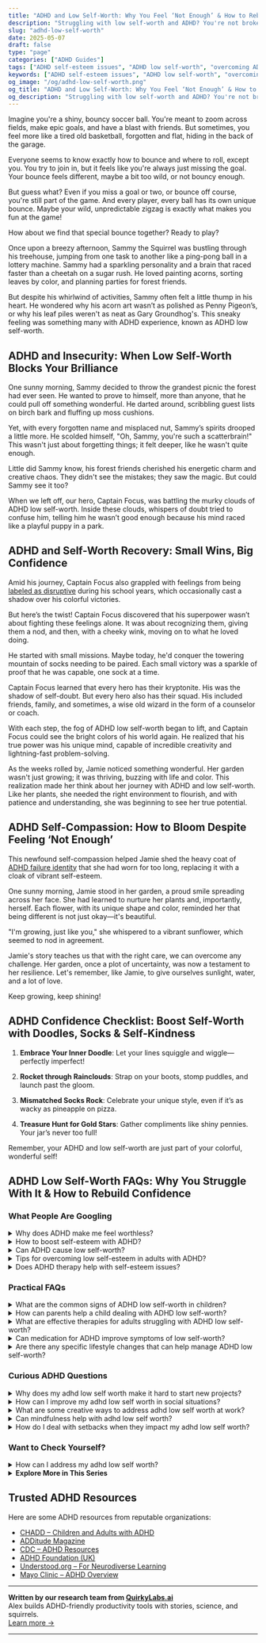 ```yaml
---
title: "ADHD and Low Self-Worth: Why You Feel ‘Not Enough’ & How to Rebuild Confidence"
description: "Struggling with low self-worth and ADHD? You're not broken. Discover where the self-doubt comes from and how to reconnect with your value and spark."
slug: "adhd-low-self-worth"
date: 2025-05-07
draft: false
type: "page"
categories: ["ADHD Guides"]
tags: ["ADHD self-esteem issues", "ADHD low self-worth", "overcoming ADHD insecurities", "ADHD emotional resilience", "adult ADHD support", "ADHD validation techniques", "rebuilding ADHD confidence"]
keywords: ["ADHD self-esteem issues", "ADHD low self-worth", "overcoming ADHD insecurities", "ADHD emotional resilience", "adult ADHD support", "ADHD validation techniques", "rebuilding ADHD confidence"]
og_image: "/og/adhd-low-self-worth.png"
og_title: "ADHD and Low Self-Worth: Why You Feel ‘Not Enough’ & How to Rebuild Confidence"
og_description: "Struggling with low self-worth and ADHD? You're not broken. Discover where the self-doubt comes from and how to reconnect with your value and spark."
---
```


Imagine you're a shiny, bouncy soccer ball. You're meant to zoom across fields, make epic goals, and have a blast with friends. But sometimes, you feel more like a tired old basketball, forgotten and flat, hiding in the back of the garage.

Everyone seems to know exactly how to bounce and where to roll, except you. You try to join in, but it feels like you're always just missing the goal. Your bounce feels different, maybe a bit too wild, or not bouncy enough.

But guess what? Even if you miss a goal or two, or bounce off course, you're still part of the game. And every player, every ball has its own unique bounce. Maybe your wild, unpredictable zigzag is exactly what makes you fun at the game!

How about we find that special bounce together? Ready to play?

Once upon a breezy afternoon, Sammy the Squirrel was bustling through his treehouse, jumping from one task to another like a ping-pong ball in a lottery machine. Sammy had a sparkling personality and a brain that raced faster than a cheetah on a sugar rush. He loved painting acorns, sorting leaves by color, and planning parties for forest friends.

But despite his whirlwind of activities, Sammy often felt a little thump in his heart. He wondered why his acorn art wasn’t as polished as Penny Pigeon’s, or why his leaf piles weren't as neat as Gary Groundhog's. This sneaky feeling was something many with ADHD experience, known as ADHD low self-worth.

## ADHD and Insecurity: When Low Self-Worth Blocks Your Brilliance

One sunny morning, Sammy decided to throw the grandest picnic the forest had ever seen. He wanted to prove to himself, more than anyone, that he could pull off something wonderful. He darted around, scribbling guest lists on birch bark and fluffing up moss cushions.

Yet, with every forgotten name and misplaced nut, Sammy’s spirits drooped a little more. He scolded himself, "Oh, Sammy, you're such a scatterbrain!" This wasn't just about forgetting things; it felt deeper, like he wasn't quite enough.

Little did Sammy know, his forest friends cherished his energetic charm and creative chaos. They didn't see the mistakes; they saw the magic. But could Sammy see it too?

When we left off, our hero, Captain Focus, was battling the murky clouds of ADHD low self-worth. Inside these clouds, whispers of doubt tried to confuse him, telling him he wasn’t good enough because his mind raced like a playful puppy in a park.

## ADHD and Self-Worth Recovery: Small Wins, Big Confidence

Amid his journey, Captain Focus also grappled with feelings from being [labeled as disruptive](/pages/adhd-labeled-as-disruptive/) during his school years, which occasionally cast a shadow over his colorful victories.

But here’s the twist! Captain Focus discovered that his superpower wasn’t about fighting these feelings alone. It was about recognizing them, giving them a nod, and then, with a cheeky wink, moving on to what he loved doing.

He started with small missions. Maybe today, he'd conquer the towering mountain of socks needing to be paired. Each small victory was a sparkle of proof that he was capable, one sock at a time.

Captain Focus learned that every hero has their kryptonite. His was the shadow of self-doubt. But every hero also has their squad. His included friends, family, and sometimes, a wise old wizard in the form of a counselor or coach.

With each step, the fog of ADHD low self-worth began to lift, and Captain Focus could see the bright colors of his world again. He realized that his true power was his unique mind, capable of incredible creativity and lightning-fast problem-solving.

As the weeks rolled by, Jamie noticed something wonderful. Her garden wasn't just growing; it was thriving, buzzing with life and color. This realization made her think about her journey with ADHD and low self-worth. Like her plants, she needed the right environment to flourish, and with patience and understanding, she was beginning to see her true potential.

## ADHD Self-Compassion: How to Bloom Despite Feeling ‘Not Enough’

This newfound self-compassion helped Jamie shed the heavy coat of [ADHD failure identity](/pages/adhd-failure-identity/) that she had worn for too long, replacing it with a cloak of vibrant self-esteem.

One sunny morning, Jamie stood in her garden, a proud smile spreading across her face. She had learned to nurture her plants and, importantly, herself. Each flower, with its unique shape and color, reminded her that being different is not just okay—it's beautiful.

"I'm growing, just like you," she whispered to a vibrant sunflower, which seemed to nod in agreement.

Jamie's story teaches us that with the right care, we can overcome any challenge. Her garden, once a plot of uncertainty, was now a testament to her resilience. Let's remember, like Jamie, to give ourselves sunlight, water, and a lot of love.

Keep growing, keep shining!

## ADHD Confidence Checklist: Boost Self-Worth with Doodles, Socks & Self-Kindness

1. **Embrace Your Inner Doodle**: Let your lines squiggle and wiggle—perfectly imperfect!

2. **Rocket through Rainclouds**: Strap on your boots, stomp puddles, and launch past the gloom.

3. **Mismatched Socks Rock**: Celebrate your unique style, even if it’s as wacky as pineapple on pizza.

4. **Treasure Hunt for Gold Stars**: Gather compliments like shiny pennies. Your jar’s never too full!

Remember, your ADHD and low self-worth are just part of your colorful, wonderful self!

## ADHD Low Self-Worth FAQs: Why You Struggle With It & How to Rebuild Confidence

### What People Are Googling

<details><summary>Why does ADHD make me feel worthless?</summary><p>First off, it's really important to know that feeling this way sometimes, especially when dealing with ADHD, is more common than you might think. ADHD can make routine tasks or social interactions more challenging, and when things don't go as planned, it’s easy to start feeling down or question your self-worth. Remember, your value isn't tied to how much you accomplish or how smoothly your day goes. It's really about embracing your unique perspective and qualities. Let's focus on your strengths and find strategies that work for you, so you can see just how capable you truly are.</p></details>
<details><summary>How to boost self-esteem with ADHD?</summary><p>Boosting self-esteem when you have ADHD can be a wonderfully nurturing process. Start by recognizing and celebrating your unique strengths—perhaps you're incredibly creative, a quick thinker, or exceptionally empathetic. Set up small, achievable goals daily or weekly, which not only progresses you towards larger aspirations but also provides a regular dose of accomplishment and positivity. Remember, each small success is a stepping stone towards feeling more confident and valued in your own skin. Embrace your journey with kindness and remember to cheer for yourself every step of the way!</p></details>
<details><summary>Can ADHD cause low self-worth?</summary><p>Absolutely, and you're not alone in feeling this way. Many individuals with ADHD struggle with feelings of low self-worth, often because of past difficulties in academic, work, or social settings. It's important to remember that these feelings do not define your true capabilities or worth. Recognizing your strengths and understanding that your challenges are just one part of you can help build a more compassionate self-view. Let's work together to discover your unique strengths and develop strategies that enhance your confidence!</p></details>
<details><summary>Tips for overcoming low self-esteem in adults with ADHD?</summary><p>Absolutely, overcoming low self-esteem can truly make a world of difference! A great starting point is to celebrate your small wins daily. It might seem simple, but acknowledging even the tiny successes helps shift your focus from what’s going wrong to what’s going right. Connecting with supportive communities, whether online or in-person, who understand the unique challenges of ADHD can also be incredibly affirming. And lastly, consider working with a coach or therapist who specializes in ADHD to help uncover and nurture your strengths, this can be a game-changer in how you see yourself and your abilities!</p></details>
<details><summary>Does ADHD therapy help with self-esteem issues?</summary><p>Absolutely, ADHD therapy can be really beneficial for boosting self-esteem! When working with a therapist, you can explore strategies tailored to manage ADHD symptoms, which often play a big part in feelings of self-doubt or frustration. Additionally, therapy provides a safe space to talk about your challenges and victories, helping you recognize your strengths and progress. Over time, this supportive environment can truly help you build a more positive view of yourself and enhance your confidence.</p></details>



### Practical FAQs

<details><summary>What are the common signs of ADHD low self-worth in children?</summary><p>Absolutely, recognizing signs of low self-worth in children with ADHD is a really insightful and caring concern. Often, these kiddos might express feelings of frustration or talk about feeling different from others, which can impact their self-esteem. You might notice them frequently avoiding challenges or giving up easily, perhaps because they're worried about failing or making mistakes. It's also common for them to be overly critical of themselves, focusing a lot on their struggles instead of celebrating their strengths and successes. It’s so important to offer them lots of encouragement and remind them of their unique abilities and achievements.</p></details>
<details><summary>How can parents help a child dealing with ADHD low self-worth?</summary><p>Absolutely, supporting a child with ADHD who is experiencing low self-worth can be approached with lots of warmth and encouragement. A great start is to celebrate the child’s strengths and passions, no matter how big or small they might seem. This helps to build their confidence and showcases their unique abilities. Additionally, setting achievable goals and providing consistent, positive feedback can really boost their sense of accomplishment. Remember, your understanding and patient support can make a huge difference in their journey towards self-acceptance and confidence.</p></details>
<details><summary>What are effective therapies for adults struggling with ADHD low self-worth?</summary><p>Navigating low self-worth with ADHD can feel daunting, but you're not alone, and there are effective therapies that can help you build confidence. Cognitive Behavioral Therapy (CBT) is particularly great, as it helps you challenge and reframe negative thought patterns about yourself, focusing on more balanced and positive thinking. Coaching tailored to ADHD can also be incredibly beneficial, providing you with practical strategies to manage everyday challenges while reinforcing your strengths. Remember, exploring these options with a therapist or coach who understands ADHD can make all the difference in bolstering your self-esteem and journey towards self-acceptance.</p></details>
<details><summary>Can medication for ADHD improve symptoms of low self-worth?</summary><p>Absolutely, and that's a great question! Medication for ADHD can indeed help improve symptoms of low self-worth in some individuals. By enhancing focus and reducing impulsivity and other ADHD symptoms, medication may help you accomplish tasks more effectively, which can boost your confidence and self-esteem. Plus, feeling more in control and less overwhelmed can make a big difference in how you view yourself. Always remember, though, that medication is just one part of a holistic approach to feeling better about yourself!</p></details>
<details><summary>Are there any specific lifestyle changes that can help manage ADHD low self-worth?</summary><p>Absolutely, making some gentle lifestyle adjustments can really help boost your self-worth when you're managing ADHD. Prioritizing good sleep, for instance, can significantly impact your mood and energy levels, making you feel more equipped to handle daily challenges. Incorporating a bit of exercise into your routine can also be a wonderful way to enhance your self-esteem, as physical activity releases endorphins that make you feel better about yourself. Lastly, carving out time for activities that you enjoy or are good at can reinforce a positive self-image and remind you of your strengths and capabilities. Remember, it's all about taking small, manageable steps that add up to big changes in how you feel about yourself.</p></details>



### Curious ADHD Questions

<details><summary>Why does my adhd low self worth make it hard to start new projects?</summary><p>Absolutely, it's really common to feel that way, and you're not alone. Having ADHD can sometimes make us feel overwhelmed by new projects because our past struggles might linger in our minds, making us doubt our capabilities. This low self-worth can act like a big, invisible barrier. A gentle first step is to acknowledge your feelings without judgment and remind yourself of your unique strengths. Taking small, manageable steps can help build confidence and make starting new projects less daunting. Remember, every step forward is a victory!</p></details>
<details><summary>How can I improve my adhd low self worth in social situations?</summary><p>It's totally normal to feel a bit wobbly about your self-worth in social settings, especially when dealing with ADHD. One comforting step is to remind yourself of your unique strengths and qualities—perhaps jot them down as a little 'cheat sheet' to look at before social gatherings. Practice self-compassion by speaking to yourself as you would to a dear friend, acknowledging that everyone has moments of insecurity. Also, setting small, achievable social interaction goals can gradually build your confidence. Remember, your presence is valuable, and your contributions to social interactions are worthy.</p></details>
<details><summary>What are some creative ways to address adhd low self worth at work?</summary><p>Absolutely, feeling valued and confident at work is so important, especially when you have ADHD! One creative approach to boost your self-worth is to start a success journal. Each day, jot down small victories or tasks you've accomplished, no matter how minor they might seem. This can help shift focus from what's going wrong to what you're doing right. Additionally, setting up a small, supportive network at work where you can share and celebrate achievements with each other can also be incredibly uplifting. Remember, every bit of progress is a step forward!</p></details>
<details><summary>Can mindfulness help with adhd low self worth?</summary><p>Absolutely, mindfulness can be a gentle and effective way to cope with feelings of low self-worth that sometimes accompany ADHD. Practicing mindfulness helps you to focus on the present moment, which can reduce negative self-talk and enhance self-compassion. As you become more aware of your thoughts and feelings without judgment, you might find it easier to recognize your strengths and forgive yourself for mistakes. It's like giving your mind a cozy blanket of kindness, allowing you to feel safe and valued just as you are.</p></details>
<details><summary>How do I deal with setbacks when they impact my adhd low self worth?</summary><p>Dealing with setbacks can certainly feel tough, especially when they weigh on your self-worth. Remember, every person faces challenges, and having ADHD adds its own unique twists to these experiences. When setbacks happen, try to treat yourself with the same kindness and patience you'd offer a good friend. Reflect on what you've learned from the situation and consider small, manageable steps to move forward. This gentle approach can help rebuild your confidence and remind you of your resilience.</p></details>



### Want to Check Yourself?

<details><summary>How can I address my adhd low self worth?</summary><p>It's so understandable to feel that way, and you're definitely not alone in this. A great start is to acknowledge your feelings and remind yourself that ADHD is just a part of who you are, not a measure of your worth or capabilities. Try to celebrate small successes each day, even if they seem minor, as these build up over time and reinforce your sense of achievement. Also, connecting with others who understand ADHD can really help boost your self-esteem, as they can offer support and remind you that your challenges are manageable and don't define your entire being. You're doing wonderfully by reaching out and seeking ways to feel better about yourself!</p></details>

<script type="application/ld+json">
{
  "@context": "https://schema.org",
  "@type": "FAQPage",
  "mainEntity": [
    {
      "@type": "Question",
      "name": "Why does ADHD make me feel worthless?",
      "acceptedAnswer": {
        "@type": "Answer",
        "text": "First off, it's really important to know that feeling this way sometimes, especially when dealing with ADHD, is more common than you might think. ADHD can make routine tasks or social interactions more challenging, and when things don't go as planned, it\u2019s easy to start feeling down or question your self-worth. Remember, your value isn't tied to how much you accomplish or how smoothly your day goes. It's really about embracing your unique perspective and qualities. Let's focus on your strengths and find strategies that work for you, so you can see just how capable you truly are."
      }
    },
    {
      "@type": "Question",
      "name": "How to boost self-esteem with ADHD?",
      "acceptedAnswer": {
        "@type": "Answer",
        "text": "Boosting self-esteem when you have ADHD can be a wonderfully nurturing process. Start by recognizing and celebrating your unique strengths\u2014perhaps you're incredibly creative, a quick thinker, or exceptionally empathetic. Set up small, achievable goals daily or weekly, which not only progresses you towards larger aspirations but also provides a regular dose of accomplishment and positivity. Remember, each small success is a stepping stone towards feeling more confident and valued in your own skin. Embrace your journey with kindness and remember to cheer for yourself every step of the way!"
      }
    },
    {
      "@type": "Question",
      "name": "Can ADHD cause low self-worth?",
      "acceptedAnswer": {
        "@type": "Answer",
        "text": "Absolutely, and you're not alone in feeling this way. Many individuals with ADHD struggle with feelings of low self-worth, often because of past difficulties in academic, work, or social settings. It's important to remember that these feelings do not define your true capabilities or worth. Recognizing your strengths and understanding that your challenges are just one part of you can help build a more compassionate self-view. Let's work together to discover your unique strengths and develop strategies that enhance your confidence!"
      }
    },
    {
      "@type": "Question",
      "name": "Tips for overcoming low self-esteem in adults with ADHD?",
      "acceptedAnswer": {
        "@type": "Answer",
        "text": "Absolutely, overcoming low self-esteem can truly make a world of difference! A great starting point is to celebrate your small wins daily. It might seem simple, but acknowledging even the tiny successes helps shift your focus from what\u2019s going wrong to what\u2019s going right. Connecting with supportive communities, whether online or in-person, who understand the unique challenges of ADHD can also be incredibly affirming. And lastly, consider working with a coach or therapist who specializes in ADHD to help uncover and nurture your strengths, this can be a game-changer in how you see yourself and your abilities!"
      }
    },
    {
      "@type": "Question",
      "name": "Does ADHD therapy help with self-esteem issues?",
      "acceptedAnswer": {
        "@type": "Answer",
        "text": "Absolutely, ADHD therapy can be really beneficial for boosting self-esteem! When working with a therapist, you can explore strategies tailored to manage ADHD symptoms, which often play a big part in feelings of self-doubt or frustration. Additionally, therapy provides a safe space to talk about your challenges and victories, helping you recognize your strengths and progress. Over time, this supportive environment can truly help you build a more positive view of yourself and enhance your confidence."
      }
    }
  ]
}
</script>
<script type="application/ld+json">
{
  "@context": "https://schema.org",
  "@type": "Article",
  "author": {
    "@type": "Person",
    "name": "QuirkyLabs",
    "url": "https://quirkylabs.ai/about"
  },
  "headline": "adhd low self worth: \"Boost Your Spirits: Overcome ADHD Low Self-Worth Today!\"",
  "mainEntityOfPage": "https://blog.quirkylabs.ai/pages/adhd-low-self-worth/",
  "datePublished": "2025-05-07"
}
</script>
<script type="application/ld+json">
{
  "@context": "https://schema.org",
  "@type": "BreadcrumbList",
  "itemListElement": [
    {
      "@type": "ListItem",
      "position": 1,
      "name": "Home",
      "item": "https://quirkylabs.ai/"
    },
    {
      "@type": "ListItem",
      "position": 2,
      "name": "Blog",
      "item": "https://blog.quirkylabs.ai/"
    },
    {
      "@type": "ListItem",
      "position": 3,
      "name": "adhd low self worth: \"Boost Your Spirits: Overcome ADHD Low Self-Worth Today!\"",
      "item": "https://blog.quirkylabs.ai/pages/adhd-low-self-worth/"
    }
  ]
}
</script>

<details>
<summary><strong>Explore More in This Series</strong></summary>

- [Adhd Never Good Enough](/pages/adhd-never-good-enough/)
- [Adhd Fear Of Judgment](/pages/adhd-fear-of-judgment/)
- [Adhd Feel Dumb](/pages/adhd-feel-dumb/)
- [Adhd Trauma From Teachers](/pages/adhd-trauma-from-teachers/)
- [Adhd Failure Identity](/pages/adhd-failure-identity/)
- [Adhd Always In Trouble](/pages/adhd-always-in-trouble/)
- [Adhd Childhood Labels](/pages/adhd-childhood-labels/)
- [Adhd Feel Lazy](/pages/adhd-feel-lazy/)
</details>



## Trusted ADHD Resources

Here are some ADHD resources from reputable organizations:

- [CHADD – Children and Adults with ADHD](https://chadd.org)
- [ADDitude Magazine](https://www.additudemag.com)
- [CDC – ADHD Resources](https://www.cdc.gov/ncbddd/adhd)
- [ADHD Foundation (UK)](https://www.adhdfoundation.org.uk)
- [Understood.org – For Neurodiverse Learning](https://www.understood.org)
- [Mayo Clinic – ADHD Overview](https://www.mayoclinic.org/diseases-conditions/adhd)


---

**Written by our research team from [QuirkyLabs.ai](https://quirkylabs.ai)**  
Alex builds ADHD-friendly productivity tools with stories, science, and squirrels.  
[Learn more →](https://quirkylabs.ai)

---